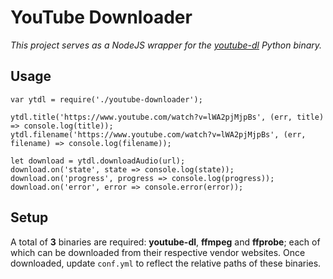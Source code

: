 # YouTube Downloader

*This project serves as a NodeJS wrapper for the [youtube-dl](https://rg3.github.io/youtube-dl/) Python binary.*

## Usage

```
var ytdl = require('./youtube-downloader');

ytdl.title('https://www.youtube.com/watch?v=lWA2pjMjpBs', (err, title) => console.log(title));
ytdl.filename('https://www.youtube.com/watch?v=lWA2pjMjpBs', (err, filename) => console.log(filename));

let download = ytdl.downloadAudio(url);
download.on('state', state => console.log(state));
download.on('progress', progress => console.log(progress));
download.on('error', error => console.error(error));
```

## Setup

A total of **3** binaries are required: **youtube-dl**, **ffmpeg** and **ffprobe**; each of which can be downloaded from their
respective vendor websites. Once downloaded, update `conf.yml` to reflect the relative paths of these binaries.